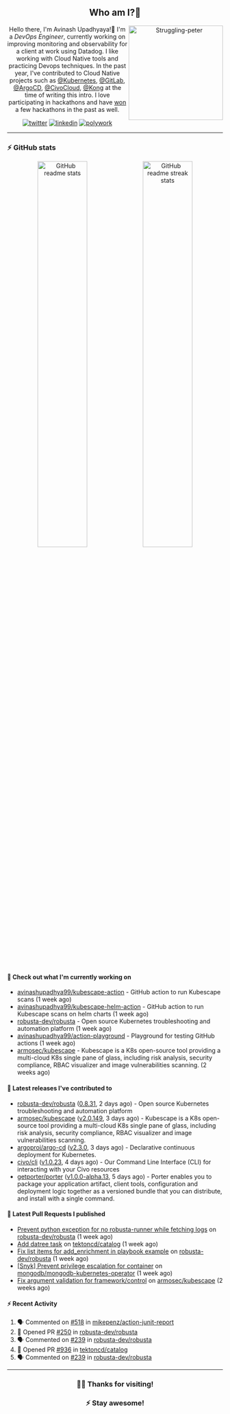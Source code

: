 <div align='center'>
  
## Who am I?🤔

<img align="right" width="220" src="https://media.giphy.com/media/YFkpsHWCsNUUo/giphy.gif" alt="Struggling-peter" />

Hello there, I'm Avinash Upadhyaya!👋 I'm a _DevOps Engineer_, currently working on improving monitoring and observability for a client at work using Datadog. I like working with Cloud Native tools and practicing Devops techniques. In the past year, I've contributed to Cloud Native projects such as [@Kubernetes](https://github.com/pulls?q=is%3Apr+author%3Aavinashupadhya99+archived%3Afalse+user%3Akubernetes), [@GitLab](https://gitlab.com/groups/gitlab-org/-/merge_requests?scope=all&state=all&author_username=avinashupadhya99), [@ArgoCD](https://github.com/pulls?q=is%3Apr+author%3Aavinashupadhya99+archived%3Afalse+user%3Aargoproj), [@CivoCloud](https://github.com/pulls?q=is%3Apr+author%3Aavinashupadhya99+archived%3Afalse+user%3Acivo), [@Kong](https://github.com/pulls?q=is%3Apr+author%3Aavinashupadhya99+archived%3Afalse+user%3AKong) at the time of writing this intro. I love participating in hackathons and have [won](https://devpost.com/avinashupadhya99) a few hackathons in the past as well.


[![twitter](https://img.shields.io/badge/-@avinash__ukr-%231DA1F2?style=for-the-badge&logo=twitter&logoColor=ffffff)](https://twitter.com/avinash_ukr)
[![linkedin](https://img.shields.io/badge/-Avinash%20Upadhyaya-%230A67C3?style=for-the-badge&logo=linkedin&logoColor=ffffff)](https://www.linkedin.com/in/avinash-upadhyaya/)
[![polywork](https://img.shields.io/badge/-@avinashupadhya99-%23338BFF?style=for-the-badge&logo=polywork&logoColor=ffffff)](https://www.polywork.com/avinashupadhya99)

---

</div>

### ⚡ GitHub stats

<p align="center">
  <img width="48%" src="https://github-readme-stats.vercel.app/api?username=avinashupadhya99&show_icons=true&theme=tokyonight" alt="GitHub readme stats" />
  <img width="48%" src="https://github-readme-streak-stats.herokuapp.com?user=avinashupadhya99&theme=dark&hide_border=true&date_format=M%20j%5B%2C%20Y%5D" alt="GitHub readme streak stats" />
</p>

#### 👷 Check out what I'm currently working on

- [avinashupadhya99/kubescape-action](https://github.com/avinashupadhya99/kubescape-action) - GitHub action to run Kubescape scans (1 week ago)
- [avinashupadhya99/kubescape-helm-action](https://github.com/avinashupadhya99/kubescape-helm-action) - GitHub action to run Kubescape scans on helm charts (1 week ago)
- [robusta-dev/robusta](https://github.com/robusta-dev/robusta) - Open source Kubernetes troubleshooting and automation platform (1 week ago)
- [avinashupadhya99/action-playground](https://github.com/avinashupadhya99/action-playground) - Playground for testing GitHub actions (1 week ago)
- [armosec/kubescape](https://github.com/armosec/kubescape) - Kubescape is a K8s open-source tool providing a multi-cloud K8s single pane of glass, including risk analysis, security compliance, RBAC visualizer and image vulnerabilities scanning.  (2 weeks ago)

#### 🔭 Latest releases I've contributed to

- [robusta-dev/robusta](https://github.com/robusta-dev/robusta) ([0.8.31](https://github.com/robusta-dev/robusta/releases/tag/0.8.31), 2 days ago) - Open source Kubernetes troubleshooting and automation platform
- [armosec/kubescape](https://github.com/armosec/kubescape) ([v2.0.149](https://github.com/armosec/kubescape/releases/tag/v2.0.149), 3 days ago) - Kubescape is a K8s open-source tool providing a multi-cloud K8s single pane of glass, including risk analysis, security compliance, RBAC visualizer and image vulnerabilities scanning. 
- [argoproj/argo-cd](https://github.com/argoproj/argo-cd) ([v2.3.0](https://github.com/argoproj/argo-cd/releases/tag/v2.3.0), 3 days ago) - Declarative continuous deployment for Kubernetes.
- [civo/cli](https://github.com/civo/cli) ([v1.0.23](https://github.com/civo/cli/releases/tag/v1.0.23), 4 days ago) - Our Command Line Interface (CLI) for interacting with your Civo resources
- [getporter/porter](https://github.com/getporter/porter) ([v1.0.0-alpha.13](https://github.com/getporter/porter/releases/tag/v1.0.0-alpha.13), 5 days ago) - Porter enables you to package your application artifact, client tools, configuration and deployment logic together as a versioned bundle that you can distribute, and install with a single command.

#### 🔨 Latest Pull Requests I published

- [Prevent python exception for no robusta-runner while fetching logs](https://github.com/robusta-dev/robusta/pull/250) on [robusta-dev/robusta](https://github.com/robusta-dev/robusta) (1 week ago)
- [Add datree task](https://github.com/tektoncd/catalog/pull/936) on [tektoncd/catalog](https://github.com/tektoncd/catalog) (1 week ago)
- [Fix list items for add_enrichment in playbook example](https://github.com/robusta-dev/robusta/pull/246) on [robusta-dev/robusta](https://github.com/robusta-dev/robusta) (1 week ago)
- [[Snyk] Prevent privilege escalation for container](https://github.com/mongodb/mongodb-kubernetes-operator/pull/907) on [mongodb/mongodb-kubernetes-operator](https://github.com/mongodb/mongodb-kubernetes-operator) (1 week ago)
- [Fix argument validation for framework/control](https://github.com/armosec/kubescape/pull/413) on [armosec/kubescape](https://github.com/armosec/kubescape) (2 weeks ago)

#### ⚡ Recent Activity

<!--START_SECTION:activity-->
1. 🗣 Commented on [#518](https://github.com/mikepenz/action-junit-report/issues/518) in [mikepenz/action-junit-report](https://github.com/mikepenz/action-junit-report)
2. 💪 Opened PR [#250](https://github.com/robusta-dev/robusta/pull/250) in [robusta-dev/robusta](https://github.com/robusta-dev/robusta)
3. 🗣 Commented on [#239](https://github.com/robusta-dev/robusta/issues/239) in [robusta-dev/robusta](https://github.com/robusta-dev/robusta)
4. 💪 Opened PR [#936](https://github.com/tektoncd/catalog/pull/936) in [tektoncd/catalog](https://github.com/tektoncd/catalog)
5. 🗣 Commented on [#239](https://github.com/robusta-dev/robusta/issues/239) in [robusta-dev/robusta](https://github.com/robusta-dev/robusta)
<!--END_SECTION:activity-->



---

<div align='center'>
  
### 🙇‍♂️ Thanks for visiting!
### ⚡ Stay awesome!
  
</div>


